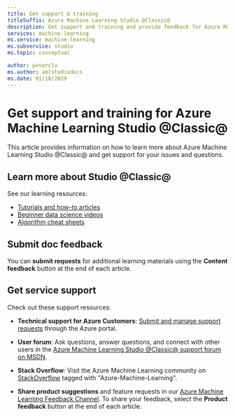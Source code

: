 ```yaml
---
title: Get support & training
titleSuffix: Azure Machine Learning Studio @Classic@
description: Get support and training and provide feedback for Azure Machine Learning Studio @Classic@
services: machine-learning
ms.service: machine-learning
ms.subservice: studio
ms.topic: conceptual

author: peterclu
ms.author: amlstudiodocs
ms.date: 01/18/2019 
---
```

# Get support and training for Azure Machine Learning Studio @Classic@

This article provides information on how to learn more about Azure Machine Learning Studio @Classic@ and get support for your issues and questions.

## Learn more about Studio @Classic@

See our learning resources:
+ [Tutorials and how-to articles](../studio/index.yml) 
+ [Beginner data science videos](../studio/data-science-for-beginners-ask-a-question-you-can-answer-with-data.md) 
+ [Algorithm cheat sheets](../studio/algorithm-cheat-sheet.md) 

## Submit doc feedback

You can **submit requests** for additional learning materials using the **Content feedback** button at the end of each article.

## Get service support

Check out these support resources:

+ **Technical support for Azure Customers**: [Submit and manage support requests](https://docs.microsoft.com/azure/azure-supportability/how-to-create-azure-support-request) through the Azure portal.

+ **User forum**: Ask questions, answer questions, and connect with other users in the [Azure Machine Learning Studio @Classic@ support forum on MSDN](https://aka.ms/aml-forum-studio).

+ **Stack Overflow**: Visit the Azure Machine Learning community on [StackOverflow](https://stackoverflow.com/questions/tagged/azure-machine-learning) tagged with "Azure-Machine-Learning".

+ **Share product suggestions** and feature requests in our [Azure Machine Learning Feedback Channel](https://feedback.azure.com/forums/257792-machine-learning). To share your feedback, select the **Product feedback** button at the end of each article.

